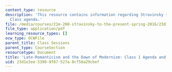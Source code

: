 ```yaml
---
content_type: resource
description: 'This resource contains information regarding Stravinsky to the present:
  Class agenda.'
file: /media/courses/21m-260-stravinsky-to-the-present-spring-2016/23d1e3ee53909f87527a0cf58a29cbef_MIT21M_260S16_class01.pdf
file_type: application/pdf
learning_resource_types: []
ocw_type: OCWFile
parent_title: Class Sessions
parent_type: CourseSection
resourcetype: Document
title: 'Late-Romanticism and the Dawn of Modernism: Class 1 Agenda and Warm-up'
uid: 23d1e3ee-5390-9f87-527a-0cf58a29cbef
---
```

